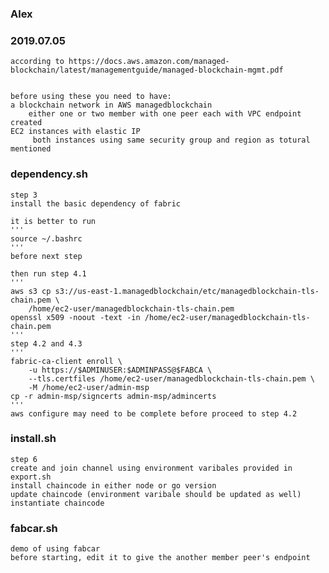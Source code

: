 ### Alex
### 2019.07.05
    according to https://docs.aws.amazon.com/managed-blockchain/latest/managementguide/managed-blockchain-mgmt.pdf


    before using these you need to have:
    a blockchain network in AWS managedblockchain 
        either one or two member with one peer each with VPC endpoint created
    EC2 instances with elastic IP
         both instances using same security group and region as totural mentioned

### dependency.sh
    step 3
    install the basic dependency of fabric

    it is better to run
    '''
    source ~/.bashrc
    '''
    before next step

    then run step 4.1
    '''
    aws s3 cp s3://us-east-1.managedblockchain/etc/managedblockchain-tls-chain.pem \
        /home/ec2-user/managedblockchain-tls-chain.pem
    openssl x509 -noout -text -in /home/ec2-user/managedblockchain-tls-chain.pem
    '''
    step 4.2 and 4.3
    '''
    fabric-ca-client enroll \
        -u https://$ADMINUSER:$ADMINPASS@$FABCA \
        --tls.certfiles /home/ec2-user/managedblockchain-tls-chain.pem \
        -M /home/ec2-user/admin-msp
    cp -r admin-msp/signcerts admin-msp/admincerts
    '''
    aws configure may need to be complete before proceed to step 4.2

### install.sh
    step 6 
    create and join channel using environment varibales provided in export.sh
    install chaincode in either node or go version
    update chaincode (environment varibale should be updated as well)
    instantiate chaincode

### fabcar.sh
    demo of using fabcar
    before starting, edit it to give the another member peer's endpoint
